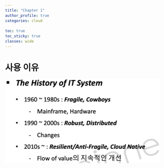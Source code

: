 ```yaml
---
title: "Chapter 1"
author_profile: true
categories: cloud

toc: true
toc_sticky: true
classes: wide 
---
```


# 사용 이유

![image-20250705151848125](../images/2025-07-05-cloud-1/image-20250705151848125.png)

